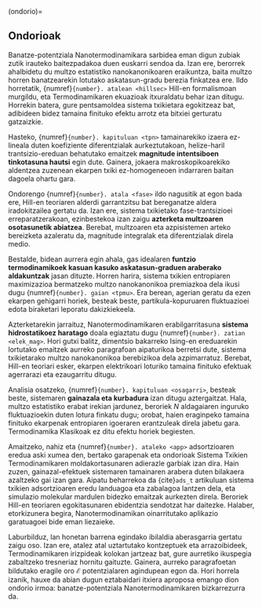(ondorio)=
## Ondorioak

Banatze-potentziala Nanotermodinamikara sarbidea eman digun zubiak zutik irauteko baitezpadakoa duen euskarri sendoa da. Izan ere, berorrek ahalbidetu du multzo estatistiko nanokanonikoaren eraikuntza, baita multzo horren banatzearekin lotutako askatasun-gradu berezia finkatzea ere. Ildo horretatik, {numref}`{number}. atalean <hillsec>` Hill-en formalismoan murgildu, eta Termodinamikaren ekuazioak itxuraldatu behar izan ditugu. Horrekin batera, gure pentsamoldea sistema txikietara egokitzeaz bat, adibideen bidez tamaina finituko efektu arrotz eta bitxiei gerturatu gatzaizkie.

Hasteko, {numref}`{number}. kapituluan <tpn>` tamainarekiko izaera ez-lineala duten koefiziente diferentzialak aurkeztutakoan, helize-haril trantsizio-ereduan behatutako emaitzek __magnitude intentsiboen tinkotasuna hautsi__ egin dute. Gainera, jokaera makroskopikoarekiko aldentzea zuzenean ekarpen txiki ez-homogeneoen indarraren baitan dagoela ohartu gara.

Ondorengo {numref}`{number}. atala <fase>` ildo nagusitik at egon bada ere, Hill-en teoriaren alderdi garrantzitsu bat bereganatze aldera iradokitzailea gertatu da. Izan ere, sistema txikietako fase-trantsizioei erreparatzerakoan, ezinbestekoa izan zaigu __azterketa multzoaren osotasunetik abiatzea__. Berebat, multzoaren eta azpisistemen arteko bereizketa azaleratu da, magnitude integralak eta diferentzialak direla medio.

Bestalde, bidean aurrera egin ahala, gas idealaren __funtzio termodinamikoek kasuan kasuko askatasun-graduen araberako aldakuntzak__ jasan dituzte. Horren harira, sistema txikien entropiaren maximizazioa bermatzeko multzo nanokanonikoa premiazkoa dela ikusi dugu {numref}`{number}. gaian <tpmu>`. Era berean, agerian geratu da ezen ekarpen gehigarri horiek, besteak beste, partikula-kopuruaren fluktuazioei edota biraketari leporatu dakizkiekeela.

Azterketarekin jarraituz, Nanotermodinamikaren erabilgarritasuna __sistema hidrostatikoez haratago__ doala egiaztatu dugu  {numref}`{number}. zatian <elek_mag>`. Hori gutxi balitz, dimentsio bakarreko Ising-en ereduarekin lortutako emaitzek aurreko paragrafoan aipaturikoa berretsi dute, sistema txikietarako multzo nanokanonikoa berebizikoa dela azpimarratuz. Berebat, Hill-en teoriari esker, ekarpen elektrikoari loturiko tamaina finituko efektuak agerrarazi eta ezaugarritu ditugu. 

Analisia osatzeko,  {numref}`{number}. kapituluan <osagarri>`, besteak beste, sistemaren __gainazala eta kurbadura__  izan ditugu aztergaitzat. Hala, multzo estatistiko erabat irekian jardunez, beroriek $N$ aldagaiaren inguruko fluktuazioekin duten lotura finkatu  dugu; orobat, haien eraginpeko tamaina finituko ekarpenak entropiaren igoeraren erantzuleak direla jabetu gara. Termodinamika Klasikoak ez ditu efektu horiek begiesten.


Amaitzeko, nahiz eta {numref}`{number}. ataleko <app>` adsortzioaren eredua aski xumea den, bertako garapenak eta ondorioak Sistema Txikien Termodinamikaren moldakortasunaren adierazle garbiak izan dira. Hain zuzen, gainazal-efektuek sistemaren tamainaren arabera duten bilakaera azaltzeko gai izan gara. Aipatu beharrekoa da {cite}`ads_t` artikuluan sistema txikien adsortzioaren eredu landuagoa eta zabalagoa lantzen dela, eta simulazio molekular mardulen bidezko emaitzak aurkezten direla. Beroriek Hill-en teoriaren egokitasunaren ebidentzia sendotzat har daitezke. Halaber, etorkizunera begira, Nanotermodinamikan oinarritutako aplikazio garatuagoei bide eman liezaieke.



Laburbilduz, lan honetan barrena egindako ibilaldia aberasgarria gertatu zaigu oso. Izan ere, atalez atal uztartutako kontzeptuek eta arrazoibideek, Termodinamikaren irizpideak kolokan jartzeaz bat, gure aurretiko ikuspegia zabaltzeko tresneriaz hornitu gaituzte. Gainera, aurreko paragrafoetan bildutako eragile oro $\mathscr{E}$ potentzialaren agindupean egon da. Hori horrela izanik, hauxe da abian dugun eztabaidari itxiera aproposa emango dion ondorio irmoa: banatze-potentziala Nanotermodinamikaren bizkarrezurra da.
